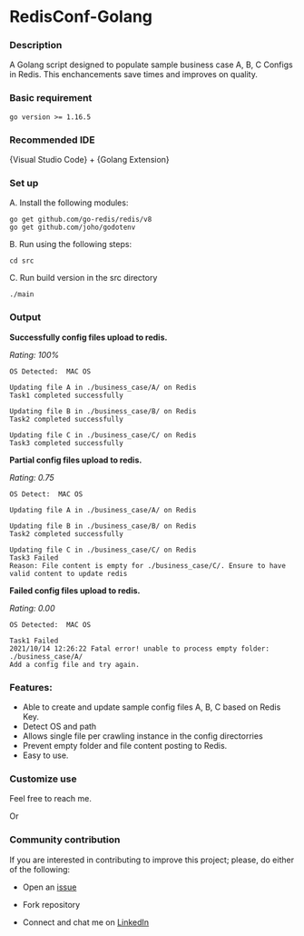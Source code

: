# RedisConf-Golang

### Description
A Golang script designed to populate sample business case A, B, C Configs in Redis. This enchancements save times and improves on quality.

### Basic requirement
```go version >= 1.16.5```

### Recommended IDE

{Visual Studio Code} + {Golang Extension}

### Set up
A.  Install the following modules:

    go get github.com/go-redis/redis/v8
    go get github.com/joho/godotenv


B. Run using the following steps:

    cd src

C. Run build version in the src directory
   
    ./main

### Output
**Successfully config files upload to redis.**

_Rating: 100%_
```
OS Detected:  MAC OS

Updating file A in ./business_case/A/ on Redis
Task1 completed successfully

Updating file B in ./business_case/B/ on Redis
Task2 completed successfully

Updating file C in ./business_case/C/ on Redis
Task3 completed successfully
```


**Partial config files upload to redis.**

_Rating: 0.75_
```
OS Detect:  MAC OS

Updating file A in ./business_case/A/ on Redis

Updating file B in ./business_case/B/ on Redis
Task2 completed successfully

Updating file C in ./business_case/C/ on Redis
Task3 Failed 
Reason: File content is empty for ./business_case/C/. Ensure to have valid content to update redis

```

**Failed config files upload to redis.**

_Rating: 0.00_

```
OS Detected:  MAC OS

Task1 Failed 
2021/10/14 12:26:22 Fatal error! unable to process empty folder: ./business_case/A/
Add a config file and try again.
```
### Features:
* Able to create and update sample config files A, B, C based on  Redis Key.
* Detect OS and path
* Allows single file per crawling instance in the config directorries
* Prevent empty folder and file content posting to Redis.
* Easy to use.

### Customize use
Feel free to reach me.

Or 

### Community contribution
If you are interested in contributing to improve this project; please, do either of the following:

* Open an [issue](https://github.com/taiwotman/flasklogin_neo4j/issues?q=is%3Aissue+is%3Aclosed)

* Fork repository

* Connect and chat me on [LinkedIn](https://www.linkedin.com/in/taiwo-o-adetiloye-ph-d-505a8023/)

